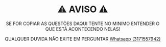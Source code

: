 <div align="center">
<h1>⚠ AVISO ⚠</h1>
<p> SE FOR COPIAR AS QUESTÕES DAQUI TENTE NO MINIMO ENTENDER O QUE ESTÁ ACONTECENDO NELAS! </p>
<p> QUALQUER DUVIDA NÃO EXITE EM PERGUNTAR <a href="https://learxd.me/whatsapp">Whatsapp (3171557942)</a></p>
</div>
